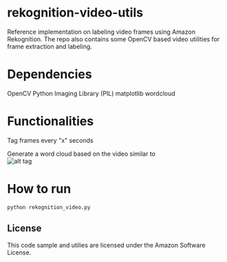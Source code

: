 # rekognition-video-utils
Reference implementation on labeling video frames using Amazon Rekognition. The repo also contains some OpenCV based video utilities for frame extraction and labeling.

# Dependencies
OpenCV
Python Imaging Library (PIL)
matplotlib
wordcloud

# Functionalities

Tag frames every "x" seconds

Generate a word cloud based on the video similar to  
![alt tag](https://raw.githubusercontent.com/awslabs/rekognition-video-utils/master/video_tags.png)

# How to run
```
python rekognition_video.py 
```
## License
This code sample and utilies are licensed under the Amazon Software License.
